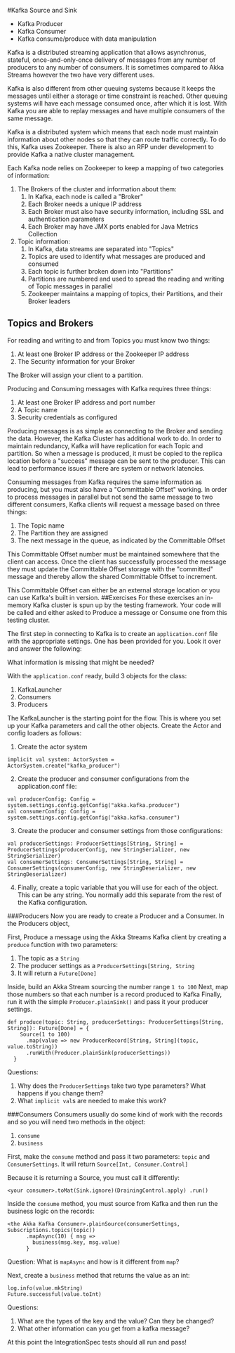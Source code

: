#Kafka Source and Sink
   - Kafka Producer
   - Kafka Consumer
   - Kafka consume/produce with data manipulation

Kafka is a distributed streaming application that allows asynchronus, stateful, once-and-only-once delivery of messages from any number of producers to any number of consumers. It is sometimes compared to Akka Streams however the two have very different uses.

Kafka is also different from other queuing systems because it keeps the messages until either a storage or time constraint is reached. Other queuing systems will have each message consumed once, after which it is lost. With Kafka you are able to replay messages and have multiple consumers of the same message. 

Kafka is a distributed system which means that each node must maintain information about other nodes so that they can route traffic correctly. To do this, Kafka uses Zookeeper. There is also an RFP under development to provide Kafka a native cluster management.

Each Kafka node relies on Zookeeper to keep a mapping of two categories of information:

1. The Brokers of the cluster and information about them:
   1. In Kafka, each node is called a "Broker"
   2. Each Broker needs a unique IP address
   3. Each Broker must also have security information, including SSL and authentication parameters
   4. Each Broker may have JMX ports enabled for Java Metrics Collection
2. Topic information:
   1. In Kafka, data streams are separated into "Topics"
   2. Topics are used to identify what messages are produced and consumed
   3. Each topic is further broken down into "Partitions"
   4. Partitions are numbered and used to spread the reading and writing of Topic messages in parallel
   5. Zookeeper maintains a mapping of topics, their Partitions, and their Broker leaders
## Topics and Brokers
For reading and writing to and from Topics you must know two things:
1. At least one Broker IP address or the Zookeeper IP address
2. The Security information for your Broker

The Broker will assign your client to a partition.

Producing and Consuming messages with Kafka requires three things:
1. At least one Broker IP address and port number
2. A Topic name
3. Security credentials as configured

Producing messages is as simple as connecting to the Broker and sending the data. However, the Kafka Cluster has additional work to do. In order to maintain redundancy, Kafka will have replication for each Topic and partition. So when a message is produced, it must be copied to the replica location before a "success" message can be sent to the producer. This can lead to performance issues if there are system or network latencies.

Consuming messages from Kafka requires the same information as producing, but you must also have a "Committable Offset" working. In order to process messages in parallel but not send the same message to two different consumers, Kafka clients will request a message based on three things:
1. The Topic name
2. The Partition they are assigned
3. The next message in the queue, as indicated by the Committable Offset

This Committable Offset number must be maintained somewhere that the client can access. Once the client has successfully processed the message they must update the Committable Offset storage with the "committed" message and thereby allow the shared Committable Offset to increment.

This Committable Offset can either be an external storage location or you can use Kafka's built in version.
##Exercises
For these exercises an in-memory Kafka cluster is spun up by the testing framework. Your code will be called and either asked to Produce a message or Consume one from this testing cluster.

The first step in connecting to Kafka is to create an `application.conf` file with the appropriate settings. One has been provided for you. Look it over and answer the following:

What information is missing that might be needed?

With the `application.conf` ready, build 3 objects for the class:
1. KafkaLauncher
2. Consumers
3. Producers

The KafkaLauncher is the starting point for the flow. This is where you set up your Kafka parameters and call the other objects. Create the Actor and config loaders as follows:
1. Create the actor system
```  
implicit val system: ActorSystem = ActorSystem.create("kafka_producer")
```
2. Create the producer and consumer configurations from the application.conf file:
```
val producerConfig: Config = system.settings.config.getConfig("akka.kafka.producer")
val consumerConfig: Config = system.settings.config.getConfig("akka.kafka.consumer")
```
3. Create the producer and consumer settings from those configurations:
```
val producerSettings: ProducerSettings[String, String] = ProducerSettings(producerConfig, new StringSerializer, new StringSerializer)
val consumerSettings: ConsumerSettings[String, String] = ConsumerSettings(consumerConfig, new StringDeserializer, new StringDeserializer)
```
4. Finally, create a topic variable that you will use for each of the object. This can be any string. You normally add this separate from the rest of the Kafka configuration.

###Producers
Now you are ready to create a Producer and a Consumer. In the Producers object,

First, Produce a message using the Akka Streams Kafka client by creating a `produce` function with two parameters: 
1. The topic as a `String`
2. The producer settings as a `ProducerSettings[String, String`
3. It will return a `Future[Done]`

Inside, build an Akka Stream sourcing the number range `1 to 100`
Next, map those numbers so that each number is a record produced to Kafka
Finally, run it with the simple `Producer.plainSink()` and pass it your producer settings.

```  
def produce(topic: String, producerSettings: ProducerSettings[String, String]): Future[Done] = {
    Source(1 to 100)
      .map(value => new ProducerRecord[String, String](topic, value.toString))
      .runWith(Producer.plainSink(producerSettings))
  }
```
Questions:
1. Why does the `ProducerSettings` take two type parameters? What happens if you change them?
2. What `implicit val`s are needed to make this work?

###Consumers
Consumers usually do some kind of work with the records and so you will need two methods in the object:
1. `consume`
2. `business`

First, make the `consume` method and pass it two parameters: `topic` and `ConsumerSettings`. It will return `Source[Int, Consumer.Control]`

Because it is returning a Source, you must call it differently:

`<your consumer>.toMat(Sink.ignore)(DrainingControl.apply)
.run()`

Inside the `consume` method, you must source from Kafka and then run the business logic on the records:
```
<the Akka Kafka Consumer>.plainSource(consumerSettings, Subscriptions.topics(topic))
      .mapAsync(10) { msg =>
        business(msg.key, msg.value)
      }
```
Question: What is `mapAsync` and how is it different from `map`?

Next, create a `business` method that returns the value as an int:
```    
log.info(value.mkString)
Future.successful(value.toInt)
```

Questions:
1. What are the types of the key and the value? Can they be changed?
2. What other information can you get from a kafka message?

At this point the IntegrationSpec tests should all run and pass!

